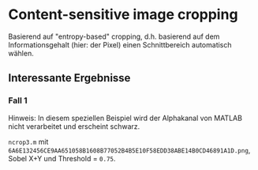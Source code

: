 # Content-sensitive image cropping

Basierend auf "entropy-based" cropping, d.h. basierend auf dem Informationsgehalt (hier: der Pixel) einen Schnittbereich automatisch wählen.

## Interessante Ergebnisse

### Fall 1

Hinweis: In diesem speziellen Beispiel wird der Alphakanal von MATLAB nicht verarbeitet und erscheint schwarz.

`ncrop3.m` mit `6A6E132456CE9AA651058B1608B77052B4B5E10F58EDD38ABE14B0CD46891A1D.png`, Sobel X+Y und Threshold = `0.75`.
